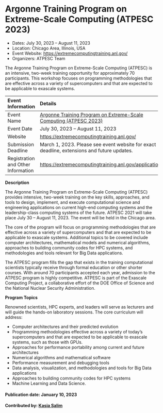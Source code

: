 # Argonne Training Program on Extreme-Scale Computing (ATPESC 2023)

- Dates: July 30, 2023 – August 11, 2023
- Location: Chicago Area, Illinois, USA
- Event Website: https://extremecomputingtraining.anl.gov/
- Organizers: ATPESC Team

<!-- begin deck text -->
The Argonne Training Program on Extreme-Scale Computing (ATPESC) is an intensive, two-week training opportunity for approximately 70 participants. This workshop focuses on programming methodologies that are effective across a variety of supercomputers and that are expected to be applicable to exascale systems.
<!-- end deck text -->

Event Information | Details
:--- | :---			   
Event Name | [Argonne Training Program on Extreme-Scale Computing (ATPESC 2023)](https://extremecomputingtraining.anl.gov/)
Event Date | July 30, 2023 – August 11, 2023
Website | https://extremecomputingtraining.anl.gov/
Submission Deadline | March 1, 2023. Please see event website for exact deadline, extensions and future updates.
Registration and Other Information | https://extremecomputingtraining.anl.gov/application/


**Description** 

The Argonne Training Program on Extreme-Scale Computing (ATPESC) provides intensive, two-week training on the key skills, approaches, and tools to design, implement, and execute computational science and engineering applications on current high-end computing systems and the leadership-class computing systems of the future. ATPESC 2021 will take place July 30 – August 11, 2023. The event will be held in the Chicago area. 

The core of the program will focus on programming methodologies that are effective across a variety of supercomputers and that are expected to be applicable to exascale systems. Additional topics to be covered include computer architectures, mathematical models and numerical algorithms, approaches to building community codes for HPC systems, and methodologies and tools relevant for Big Data applications.

The ATPESC program fills the gap that exists in the training computational scientists typically receive through formal education or other shorter courses. With around 70 participants accepted each year, admission to the ATPESC program is highly competitive. ATPESC is part of the Exascale Computing Project, a collaborative effort of the DOE Office of Science and the National Nuclear Security Administration.

**Program Topics**

Renowned scientists, HPC experts, and leaders will serve as lecturers and will guide the hands-on laboratory sessions. The core curriculum will address:

* Computer architectures and their predicted evolution
* Programming methodologies effective across a variety of today’s supercomputers and that are expected to be applicable to exascale systems, such as those with GPUs.
* Approaches for performance portability among current and future architectures
* Numerical algorithms and mathematical software
* Performance measurement and debugging tools
* Data analysis, visualization, and methodologies and tools for Big Data applications
* Approaches to building community codes for HPC systems
* Machine Learning and Data Science.


#### Publication date: January 10, 2023
#### Contributed by: [Kasia Salim](https://github.com/karbarz)

<!---
Publish: no
Categories: skills, performance 
Topics: online learning, High-performance computing (HPC), Performance at Leadership Computing Facilities
--->

